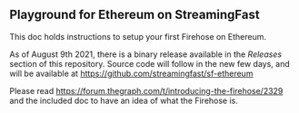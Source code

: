 ## Playground for Ethereum on StreamingFast

This doc holds instructions to setup your first Firehose on Ethereum.

As of August 9th 2021, there is a binary release available in the *Releases* section of this repository. Source code will follow in the new few days, and will be available at https://github.com/streamingfast/sf-ethereum

Please read https://forum.thegraph.com/t/introducing-the-firehose/2329 and the included doc to have an idea of what the Firehose is.
